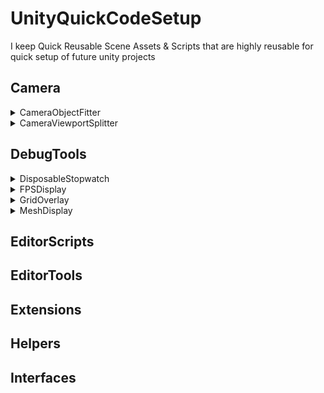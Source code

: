 # UnityQuickCodeSetup
I keep Quick Reusable Scene Assets & Scripts that are highly reusable for quick setup of future unity projects

## Camera

<details>
  <summary>CameraObjectFitter</summary>
  
  Script to fit Object to Camera regardless of size

  <img src="../images/Assets/Camera/CameraObjectFitter/CameraObjectFitter.gif" width="512">
  
</details>

<details>
  
  <summary>CameraViewportSplitter</summary>
  
  Script to update Camera Viewport Rect based on a Grid Input

  <img src="../images/Assets/Camera/CameraViewportSplitter/CameraViewportSplitter.png" width="512">
  
</details>

## DebugTools

<details>
  
  <summary>DisposableStopwatch</summary>
  
  Script to update Camera Viewport Rect based on a Grid Input

  <img src="../images/Assets/Camera/CameraViewportSplitter/CameraViewportSplitter.png" width="512">
  
</details>

<details>
  
  <summary>FPSDisplay</summary>
  
  Script to update Camera Viewport Rect based on a Grid Input

  <img src="../images/Assets/Camera/CameraViewportSplitter/CameraViewportSplitter.png" width="512">
  
</details>

<details>
  
  <summary>GridOverlay</summary>
  
  Script to update Camera Viewport Rect based on a Grid Input

  <img src="../images/Assets/Camera/CameraViewportSplitter/CameraViewportSplitter.png" width="512">
  
</details>

<details>
  
  <summary>MeshDisplay</summary>
  
  Script to update Camera Viewport Rect based on a Grid Input

  <img src="../images/Assets/Camera/CameraViewportSplitter/CameraViewportSplitter.png" width="512">
  
</details>

## EditorScripts

## EditorTools

## Extensions

## Helpers

## Interfaces
